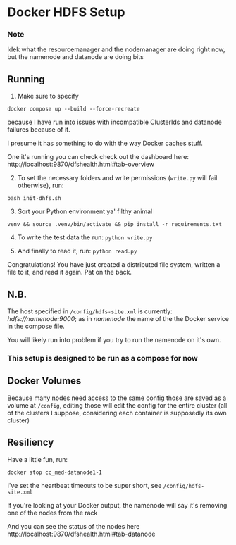 # Docker HDFS Setup

### Note
Idek what the resourcemanager and the nodemanager are doing right now, but the namenode and datanode are doing bits

## Running
1. Make sure to specify 

`docker compose up --build --force-recreate`

because I have run into issues with incompatible ClusterIds and datanode failures because of it.

I presume it has something to do with the way Docker caches stuff. 

One it's running you can check check out the dashboard here: http://localhost:9870/dfshealth.html#tab-overview

2. To set the necessary folders and write permissions (`write.py` will fail otherwise), run: 

`bash init-dhfs.sh`

3. Sort your Python environment ya' filthy animal

`venv && source .venv/bin/activate && pip install -r requirements.txt`

4. To write the test data the run:
`python write.py`

5. And finally to read it, run:
`python read.py`

Congratulations! You have just created a distributed file system, written a file to it, and read it again. Pat on the back.

## N.B.
The host specified in `/config/hdfs-site.xml` is currently: *hdfs://namenode:9000*; as in *namenode* the name of the the Docker service in the compose file.

You will likely run into problem if you try to run the namenode on it's own.

### This setup is designed to be run as a compose for now

## Docker Volumes
Because many nodes need access to the same config those are saved as a volume at `/config`, editing those will edit the config for the entire cluster (all of the clusters I suppose, considering each container is supposedly its own cluster)

## Resiliency
Have a little fun, run:

`docker stop cc_med-datanode1-1`

I've set the heartbeat timeouts to be super short, see `/config/hdfs-site.xml`

If you're looking at your Docker output, the namenode will say it's removing one of the nodes from the rack

And you can see the status of the nodes here http://localhost:9870/dfshealth.html#tab-datanode